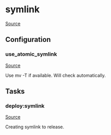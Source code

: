 <!-- DO NOT EDIT THIS FILE! -->
<!-- Instead edit recipe/deploy/symlink.php -->
<!-- Then run bin/docgen -->

# symlink

[Source](/recipe/deploy/symlink.php)




## Configuration
### use_atomic_symlink
[Source](https://github.com/deployphp/deployer/blob/master/recipe/deploy/symlink.php#L5)

Use mv -T if available. Will check automatically.




## Tasks

### deploy:symlink
[Source](https://github.com/deployphp/deployer/blob/master/recipe/deploy/symlink.php#L10)

Creating symlink to release.




